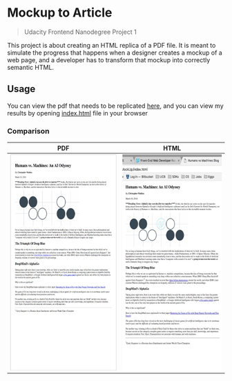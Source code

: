 # Mockup to Article
> Udacity Frontend Nanodegree Project 1

This project is about creating an HTML replica of a PDF file. It is meant to simulate the progress that happens when a designer creates a mockup of a web page, and a developer has to transform that mockup into correctly semantic HTML.

## Usage
You can view the pdf that needs to be replicated [here](blog-mockup.pdf), and you can view my results by opening [index.html](index.html) file in your browser

### Comparison

| PDF  | HTML |
|----|----|
| <img src="readme_imgs/pdf.jpg" height="500px"/> |  <img src="readme_imgs/html.jpg" height="500px"/>    |
